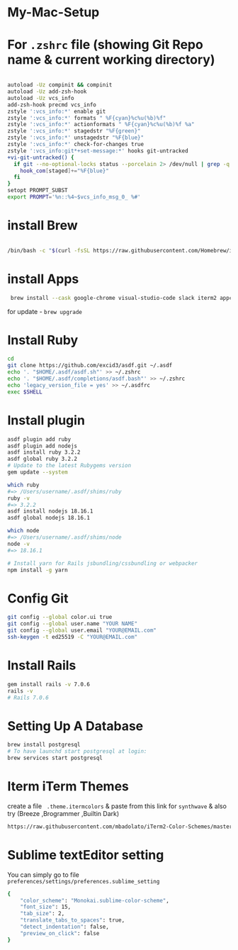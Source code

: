 # My-Mac-Setup

# For `.zshrc` file (showing Git Repo name & current working directory)

```bash

autoload -Uz compinit && compinit
autoload -Uz add-zsh-hook
autoload -Uz vcs_info
add-zsh-hook precmd vcs_info
zstyle ':vcs_info:*' enable git
zstyle ':vcs_info:*' formats " %F{cyan}%c%u(%b)%f"
zstyle ':vcs_info:*' actionformats " %F{cyan}%c%u(%b)%f %a"
zstyle ':vcs_info:*' stagedstr "%F{green}"
zstyle ':vcs_info:*' unstagedstr "%F{blue}"
zstyle ':vcs_info:*' check-for-changes true
zstyle ':vcs_info:git*+set-message:*' hooks git-untracked
+vi-git-untracked() {
  if git --no-optional-locks status --porcelain 2> /dev/null | grep -q "^??"; then
    hook_com[staged]+="%F{blue}"
  fi
}
setopt PROMPT_SUBST
export PROMPT='%n::%4~$vcs_info_msg_0_ %#'
```

# install Brew

```bash

/bin/bash -c "$(curl -fsSL https://raw.githubusercontent.com/Homebrew/install/HEAD/install.sh)"

```

# install Apps

```bash
 brew install --cask google-chrome visual-studio-code slack iterm2 appcleaner sublime-text docker asdf postman vlc pgadmin4
```
for update - ``` brew upgrade  ```

# Install Ruby

```bash
cd
git clone https://github.com/excid3/asdf.git ~/.asdf
echo '. "$HOME/.asdf/asdf.sh"' >> ~/.zshrc
echo '. "$HOME/.asdf/completions/asdf.bash"' >> ~/.zshrc
echo 'legacy_version_file = yes' >> ~/.asdfrc
exec $SHELL
```

# Install plugin
```bash
asdf plugin add ruby
asdf plugin add nodejs
asdf install ruby 3.2.2
asdf global ruby 3.2.2
# Update to the latest Rubygems version
gem update --system

which ruby
#=> /Users/username/.asdf/shims/ruby
ruby -v
#=> 3.2.2
asdf install nodejs 18.16.1
asdf global nodejs 18.16.1

which node
#=> /Users/username/.asdf/shims/node
node -v
#=> 18.16.1

# Install yarn for Rails jsbundling/cssbundling or webpacker
npm install -g yarn
```


# Config Git

```bash
git config --global color.ui true
git config --global user.name "YOUR NAME"
git config --global user.email "YOUR@EMAIL.com"
ssh-keygen -t ed25519 -C "YOUR@EMAIL.com"
```

# Install Rails

```bash
gem install rails -v 7.0.6
rails -v
# Rails 7.0.6
```

# Setting Up A Database

```bash
brew install postgresql
# To have launchd start postgresql at login:
brew services start postgresql

```
# Iterm iTerm Themes
create a file ` .theme.itermcolors` & paste from this link for `synthwave` & also try (Breeze ,Brogrammer ,Builtin Dark)

```bash
https://raw.githubusercontent.com/mbadolato/iTerm2-Color-Schemes/master/schemes/synthwave.itermcolors
```

# Sublime textEditor setting 

You can simply go to file `preferences/settings/preferences.sublime_setting`

```bash
{
	"color_scheme": "Monokai.sublime-color-scheme",
	"font_size": 15,
	"tab_size": 2,
	"translate_tabs_to_spaces": true,
	"detect_indentation": false,
	"preview_on_click": false
}
```
